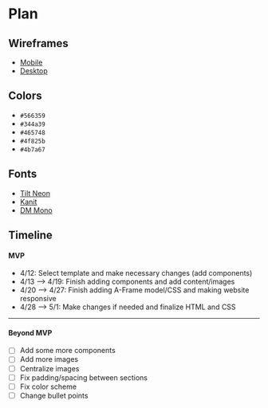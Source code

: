 # Plan

## Wireframes
* [Mobile](wireframe-mobile.png)
* [Desktop](wireframe-computer.png)

## Colors
* `#566359`
* `#344a39`
* `#465748`
* `#4f825b`
* `#4b7a67`

## Fonts
* [Tilt Neon](https://fonts.google.com/specimen/Tilt+Neon?preview.text=Accounting)
* [Kanit](https://fonts.google.com/specimen/Kanit?preview.text=Accounting)
* [DM Mono](https://fonts.google.com/specimen/DM+Mono?preview.text=Accounting&query=mono)

## Timeline

#### MVP

* 4/12: Select template and make necessary changes (add components)
* 4/13 --> 4/19: Finish adding components and add content/images
* 4/20 --> 4/27: Finish adding A-Frame model/CSS and making website responsive
* 4/28 --> 5/1: Make changes if needed and finalize HTML and CSS

---

#### Beyond MVP

- [ ] Add some more components
- [ ] Add more images
- [ ] Centralize images
- [ ] Fix padding/spacing between sections
- [ ] Fix color scheme
- [ ] Change bullet points
